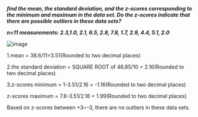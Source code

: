 ***find the mean, the standard deviation, and the z-scores corresponding to the minimum and maximum in the data set. Do the z-scores indicate that there are possible outliers in these data sets?***

***n=11 measurements: 2.3,1.0, 2.1, 6.5, 2.8, 7.8, 1.7, 2.9, 4.4, 5.1, 2.0***

![image](https://github.com/user-attachments/assets/b6abdf74-2a59-4c87-b543-3c1e4b3b4c1c)

1.mean = 38.6/11=3.51(Rounded to two decimal places)

2.the standard deviation = SQUARE ROOT of 46.85/10 = 2.16(Rounded to two decimal places)

3.z-scores minimum = 1-3.51/2.16 = -1.16(Rounded to two decimal places)

z-scores maximum = 7.8-3.51/2.16 = 1.99(Rounded to two decimal places)

Based on z-scores between +3~-3, there are no outliers in these data sets. 
